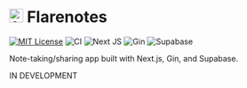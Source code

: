 # <img src="https://github.com/zetafy/flarenotes/assets/108279046/8974f80b-d668-4209-9f69-cca53dc5983d" alt="flarenotes-icon" width="25" height="25"> Flarenotes

[![MIT License](https://img.shields.io/badge/license-MIT-blue.svg)](https://github.com/abyanmajid/revise-badvcomp/blob/main/LICENSE) ![CI](https://github.com/zetafy/flarenotes/actions/workflows/ci.yml/badge.svg) ![Next JS](https://img.shields.io/badge/Next-black?style=flat&logo=next.js&logoColor=white) ![Gin](https://img.shields.io/badge/Gin-blue.svg?style=flat&logo=gin&logoColor=white) ![Supabase](https://img.shields.io/badge/Supabase-darkgreen.svg?style=flat&logo=supabase&logoColor=white)

Note-taking/sharing app built with Next.js, Gin, and Supabase.

IN DEVELOPMENT
